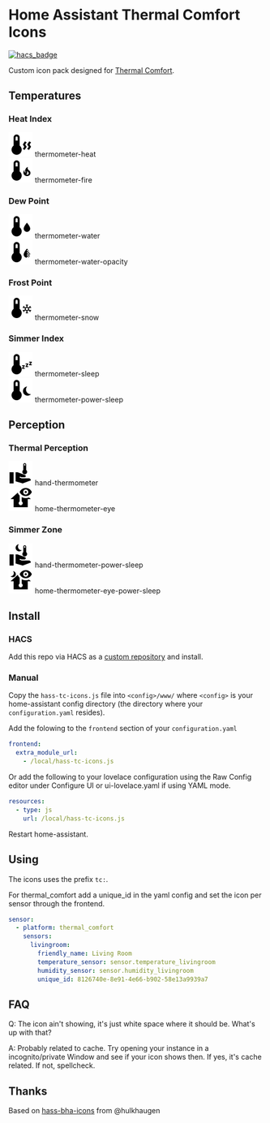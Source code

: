 # Home Assistant Thermal Comfort Icons
[![hacs_badge](https://img.shields.io/badge/HACS-Custom-41BDF5.svg?style=for-the-badge)](https://github.com/hacs/integration)

Custom icon pack designed for [Thermal Comfort](https://github.com/dolezsa/thermal_comfort).

## Temperatures

### Heat Index
![Preview](./svg/thermometer-heat.svg) thermometer-heat<br />
![Preview](./svg/thermometer-fire.svg) thermometer-fire<br />

### Dew Point
![Preview](./svg/thermometer-water.svg) thermometer-water<br />
![Preview](./svg/thermometer-water-opacity.svg) thermometer-water-opacity<br />

### Frost Point
![Preview](./svg/thermometer-snow.svg) thermometer-snow<br />

### Simmer Index
![Preview](./svg/thermometer-sleep.svg) thermometer-sleep<br />
![Preview](./svg/thermometer-power-sleep.svg) thermometer-power-sleep<br />

## Perception

### Thermal Perception
![Preview](./svg/hand-thermometer.svg) hand-thermometer<br />
![Preview](./svg/home-thermometer-eye.svg) home-thermometer-eye<br />

### Simmer Zone
![Preview](./svg/hand-thermometer-power-sleep.svg) hand-thermometer-power-sleep<br />
![Preview](./svg/home-thermometer-eye-power-sleep.svg) home-thermometer-eye-power-sleep<br />

## Install

### HACS
Add this repo via HACS as a [custom repository](https://hacs.xyz/docs/faq/custom_repositories) and install.

### Manual
Copy the `hass-tc-icons.js` file into `<config>/www/` where `<config>` is your home-assistant config directory (the directory where your `configuration.yaml` resides).

Add the folowing to the `frontend` section of your `configuration.yaml`

```yaml
frontend:
  extra_module_url:
    - /local/hass-tc-icons.js
```

Or add the following to your lovelace configuration using the Raw Config editor under Configure UI or ui-lovelace.yaml if using YAML mode.

```yaml
resources:
  - type: js
    url: /local/hass-tc-icons.js
```

Restart home-assistant.

## Using
The icons uses the prefix `tc:`.

For thermal_comfort add a unique_id in the yaml config and set the icon per sensor through the frontend.

```yaml
sensor:
  - platform: thermal_comfort
    sensors:
      livingroom:
        friendly_name: Living Room
        temperature_sensor: sensor.temperature_livingroom
        humidity_sensor: sensor.humidity_livingroom
        unique_id: 8126740e-8e91-4e66-b902-58e13a9939a7
```

## FAQ
Q: The icon ain't showing, it's just white space where it should be. What's up with that?

A: Probably related to cache. Try opening your instance in a incognito/private Window and see if your icon shows then. If yes, it's cache related. If not, spellcheck.

## Thanks
Based on [hass-bha-icons](https://github.com/hulkhaugen/hass-bha-icons) from @hulkhaugen
